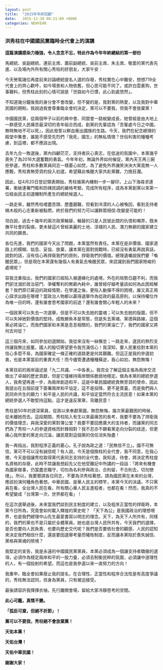 ```yaml
---
layout: post
title:  "2015年年終回顧"
date:   2015-12-30 08:21:09 +0800
categories: NEWYEAR
---
```

<h3>洪秀柱在中國國民黨臨時全代會上的演講</h3>

<p><strong>這篇演講感染力極強，令人念念不忘，特此作為今年年終總結的第一部份</strong></p>

<p>馬總統、吳副總統、連前主席、蕭前副總統、吳前主席、朱主席、敬愛的黨代表先進、以及場內外所有關心秀柱的好朋友，大家午安：</p>

<p>今天勞駕諸位再度前來討論總統提名人選的存廢，秀柱實在心中難安，想想719全代會上的齊心歡呼，如今場景和人物依舊，但心思可能不同了。或許白雲蒼狗，世事難料，但秀柱此刻的心情可說是「世路如今已慣，此心到處悠然」。</p>

<!--more-->
<p id='more'></p>

<p>不知道幾分鐘後我的身分會不會改變，但不變的是，我對黨的熱愛，以及我對中華民國的期盼。我說過我會尊重臨全會的決定，黨可以不要我，但我不會放棄黨！</p>

<p>中國國民黨，從兩個甲子以前的興中會、同盟會一路蛻變成長，她曾經是由大地上一群感受人民痛苦最深切的青年組合而成，創黨的先輩認為『吾輩處今日之中國，無時無地不可以死』，因此發誓以鮮血衝出國族的生路。今天，我們在紀念總理的殿堂中集會，誰能不感受先烈們『我死，國生』的無私情懷？世俗利害的種種考慮，到這裡，都不應該出現。</p>

<p>去年九合一敗選後，黨內四顧茫茫，支持者灰心喪志，在低迷的氛圍中，本黨幾乎喪失了為2016大選奮戰的勇氣。今年年初，無論外界如何催促，黨內天王再三婉拒參選，秀柱和多數黨員同志一樣憂心如焚，為了避免外界譏笑泱泱大黨竟無一人應戰，秀柱責無旁貸的投入初選，希望藉此喚醒大家共赴黨難，力挽狂瀾。</p>

<p>因此，從4月20日登記領表開始，秀柱循黨內機制一步一腳印，上山下海尋求連署，衝破連署門檻和防磚民調的嚴格考驗，完成所有程序，成為本黨創黨以來第一位經由民主初選機制所產生的總統候選人。</p>

<p>一路走來，雖然秀柱嚐盡苦頭、歷盡磨難，但看到冷漠的人心被喚回，看到支持者槁木般的心志重新被點燃，終於我們的努力可以讓群眾相信:改變是可能的！</p>

<p>坦白說，過去十幾年的兩次政黨輪替，輪替的只是人民彼此間的仇恨和嘲弄，既未撫平社會的裂痕，更未替這片曾經美麗的土地、淳樸的人民、潛力無窮的國家建立共同的願景。</p>

<p>各位先進，我們的國家今天出了問題，本黨當然有責任。本黨在是非價值、國家道路上的模糊、姑息、妥協、放棄，讓本黨在面對挑戰時，已經沒有勇氣再說真話，說對的話，沒有信心再捍衛我們的原則，捍衛我們的價值。總理遺囑說我們要「喚醒民眾」，但是現在本黨還有幾個人有勇氣去喚醒民眾，來認識到我們國家險峻的處境呢？</p>

<p>容我沈重指出，我們的國家已經陷入被邊緣化的處境，外在的局勢日趨不利，而我們卻沈溺於政治惡鬥、爭權奪利的無窮內耗中，誰曾經仔細考量該如何為此困局解套？我們原已窘迫的政經情勢，在學運之後，更陷入動彈不得的困境，誰又真正用心探求出路在哪裡？當政治人物都以贏得選舉作為從政的最高原則，以保持權位作為唯一目的時，還有誰會思考國家的前途？還有誰會關心年輕人的未來？</p>

<p>一個政黨可以失去一次選舉，但是不可以失去她的靈魂；可以失去她的版圖，但不可以失掉她對價值的堅持。成敗勝負本是常態，但是失去黨魂、黨德與路線，這個黨必將淪亡。而我們國家和本黨是息息相關的，我們的黨淪亡了，我們的國家又將何去何從？</p>

<p>這三個月來，如同參加初選開始，我從來沒有一絲懈怠；一路走來，選民的熱烈支持讓我無比振奮，國人的殷切寄望更令我充滿信心！我深知，要人民重拾對本黨的信心多麼不易，為國家確定一條正確的道路更是何其艱難。但這正是我的參選初衷，也是本黨當前的重責大任！而今儘管遭遇種種橫逆，我心如初，無怨無悔！</p>

<p>本黨目前的兩岸論述是「九二共識、一中各表」。我完全了解這個主張為兩岸交流做出了卓越的歷史貢獻，但是它僅維持兩岸關係脆弱地穩定。做為本黨的總統參選人，我希望再進一步，為兩岸創造和平，這是中華民國總統責無旁貸的使命，因此我提出在五個前提下簽署兩岸和平協定，這不是投降，更不是賣臺，而是我們與人民同命共生的願力！和平是人民的共識，和平協定當然符合主流民意！如果本黨的總統參選人不敢堅持這點，這才是違反黨章，背離民意！</p>

<p>秀柱是50年的資深黨員，從政以來奉獻黨國，無怨無悔，幾次黨最艱困的時候，從未離她而去。這段期間，秀柱陷入有生以來最痛苦的長考，我要不要為了捍衛我的價值理念，與我深愛的黨對簿公堂？我要不要回應廣大的支持者，而讓黨的同志們為了秀柱一人的參選資格而針鋒相對？我不忍亦不願看黨走向分裂的歧途，但更痛心我所愛的黨走向沉淪，讓民眾對這個黨的信任消失殆盡！</p>

<p>我一再指出，我對程序正義的憂心。孔子說為政之道：「民無信不立」。國不可無信，黨可不可以沒有誠信呢？有人說，今天是個換柱的全代會，我不同意，在我心裡，今天是個讓秀柱取得黨代表同志支持的全代會。我知道，待會，將決定秀柱提名資格的存廢，此時不禁讓我想起先父在他受難記中所講的一段話：「將來有機會為國家做事，仍當盡忠職守，切勿為名利參與政治，合則留，不合則去，切勿戀棧」。所以，我要懇請各位同志，不要為洪秀柱著想，請為國民黨在未來的台灣，應該扮演何種角色著想。中華民國，是華人民主的標竿，本黨今天的決議，不只黨員在看，全台灣人民在看，所有關心華人民主進程者，也都在看！然而，我真的不希望變成「台灣第一次，世界都在看」！</p>

<p>在這次選舉過後，未來當我們談到民主制度的建立，以及程序正當性的捍衛時，本黨今日所為，究竟會如何載入輝煌的黨史呢？ 「天下為公」是我國政治的理想境界，也是我們總理中山先生最愛書寫以明志的理念。天下，為天下人所共有，同樣的，我們的黨也不是只屬於全體黨員，她也是台灣人民所共有，今天我們的選擇，是否也要向人民負責、也要向歷史交代呢？我們是否要依社會的觀感、人民的認知來決定我們相信什麼，還是要因選舉考量而犧牲制度，反而讓本黨陷於喪失誠信、黨格與黨魂的險境？</p>

<p>我堅定的宣告，我是永遠的中國國民黨黨員，本黨必須成為一個讓支持者驕傲的選項，必須作為穩定兩岸和平的一股力量，必須去制衡民粹的氛圍，必須讓中道理性的人，有一個投射的希望。而這也是我參選以來一直努力的方向！</p>

<p>我重申，臨全會如果廢止我的提名，在合理性、正當性和程序合法性是有高度爭議的，秀柱無法認同，但身為黨員，只有被迫接受。</p>

<p>最後請容許我揮揮衣袖，先行離開會場，留給大家冷靜思考的空間。</p>

<p><strong>此心可鑑，真情不變。</strong></p>

<p><strong>「孤臣可棄，但絕不折節」！</strong></p>

<p><strong>黨可以不要我，秀柱絕不會放棄黨！</strong></p>

<p><strong>天佑本黨！</strong></p>

<p><strong>天佑台灣！</strong></p>

<p><strong>天佑中華民國！</strong></p>

<p><strong>謝謝大家！</strong></p>

